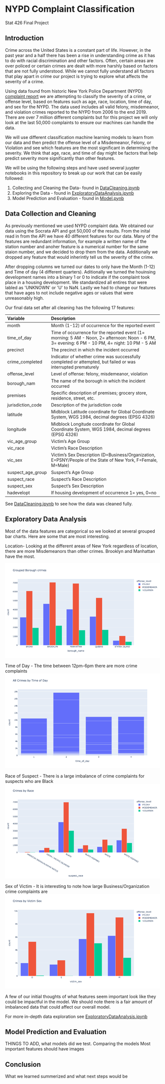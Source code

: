 # NYPD Complaint Classification
Stat 426 Final Project

## Introduction
Crime across the United States is a constant part of life. However, in the past year and a half there has been a rise in understanding crime as it has to do with racial discrimination and other factors. Often, certain areas are over policed or certain crimes are dealt with more harshly based on factors that are not fully understood. While we cannot fully understand all factors that play apart in crime our project is trying to explore what affects the severity of a crime.

Using data found from historic New York Police Department (NYPD) [complaint report](https://data.cityofnewyork.us/Public-Safety/NYPD-Complaint-Data-Historic/qgea-i56i ) we are attempting to classify the severity of a crime, or offense level, based on features such as age, race, location, time of day, and sex for the NYPD.  The data used includes all valid felony, misdemeanor, and violation crimes reported to the NYPD from 2006 to the end 2019. There are over 7 million different complaints but for this project we will only look at the last 50,000 complaints to ensure our machines can handle the data.

We will use different classification machine learning models to learn from our data and then predict the offense level of a Misdemeanor, Felony, or Violation and see which features are the most significant in determining the severity. We think that age, race, and time of day might be factors that help predict severity more significantly than other features.

We will be using the following steps and have used several juypter notebooks in this repository to break up our work that can be easily followed:
1. Collecting and Cleaning the Data- found in  [DataCleaning.ipynb](https://github.com/18katesmit/NYPDComplaintClassification/blob/main/DataCleaning.ipynb)
2. Exploring the Data - found in [ExploratoryDataAnalysis.ipynb](https://github.com/18katesmit/NYPDComplaintClassification/blob/main/ExploratoryDataAnalysis%20.ipynb)
3. Model Prediction and Evaluation - found in [Model.pynb](https://github.com/18katesmit/NYPDComplaintClassification/blob/main/Model.ipynb)

## Data Collection and Cleaning
As previously mentioned we used NYPD complaint data. We obtained our data using the Socrata API and got 50,000 of the results. From the inital read in from the API we have 40 different features for our data. Many of the features are redundant information, for example a written name of the station number and anoher feature is a numerical number for the same staion number, and we decided to drop them from the data. Additionally we dropped any feature that would inherintly tell us the severity of the crime. 

After dropping columns we turned our dates to only have the Month (1-12) and Time of day (4 different quarters). Aditionally we turned the houinsing development names into a binary 1 or 0 to indicate if the complaint took place in a housing development. We standardized all entires that were labled as 'UNKNOWN' or 'U' to NaN. Lastly we had to change our features that have ages to not include negative ages or values that were unreasonably high. 

Our final data set after all cleaning has the following 17 features:

|Variable|Description|
|:-|:-|
|month|Month (1-12) of occurrence for the reported event|
|time_of_day|Time of occurrence for the reported event (1= morning: 5 AM - Noon, 2= afternoon: Noon - 6 PM, 3= evening: 6 PM - 10 PM, 4= night: 10 PM - 5 AM|
|precinct|  The precinct in which the incident occurred |                   
|crime_completed|Indicator of whether crime was successfully completed or attempted, but failed or was interrupted prematurely |
|offense_level   |     Level of offense: felony, misdemeanor, violation|     
|borough_nam        |       The name of the borough in which the incident occurred|
|premises   |      Specific description of premises; grocery store, residence, street, etc.|
|jurisdiction_code       |       Description of the jurisdiction code|
|latitude    |Midblock Latitude coordinate for Global Coordinate System, WGS 1984, decimal degrees (EPSG 4326)| 
|longitude   |Midblock Longitude coordinate for Global Coordinate System, WGS 1984, decimal degrees (EPSG 4326)
|vic_age_group       |  Victim’s Age Group| 
|vic_race             |   Victim’s Race Description|
|vic_sex        |Victim’s Sex Description (D=Business/Organization, E=PSNY/People of the State of New York, F=Female, M=Male)|
|suspect_age_group    |  Suspect’s Age Group |
|suspect_race          | Suspect’s Race Description|
|suspect_sex            | Suspect’s Sex Description |
|hadevelopt        |If housing development of occurrence 1= yes, 0=no|

See [DataCleaning.ipynb](https://github.com/18katesmit/NYPDComplaintClassification/blob/main/DataCleaning.ipynb) to see how the data was cleaned fully.


## Exploratory Data Analysis

Most of the data features are categorical so we looked at several grouped bar charts. Here are some that are most interesting.

Location- Looking at the different areas of New York regardless of location, there are more Misdemeanors than other crimes. Brooklyn and Manhattan have the most.

![](https://github.com/18katesmit/NYPDComplaintClassification/blob/main/Images/newplot%20(1).png)

Time of Day - The time between 12pm-6pm there are more crime complaints 
![](https://github.com/18katesmit/NYPDComplaintClassification/blob/main/Images/newplot%20(5).png)


Race of Suspect - There is a large imbalance of crime complaints for suspects who are Black
![](https://github.com/18katesmit/NYPDComplaintClassification/blob/main/Images/newplot%20(6).png)

Sex of Victim - It is interesting to note how large Business/Organization crime complaints are
![](https://github.com/18katesmit/NYPDComplaintClassification/blob/main/Images/newplot%20(7).png)

A few of our initial thoughts of what features seem important look like they could be impactful in the model. We should note there is a fair amount of imbalanced data that could affect our overall model. 

For more in-depth data exploration see [ExploratoryDataAnalysis.ipynb](https://github.com/18katesmit/NYPDComplaintClassification/blob/main/ExploratoryDataAnalysis%20.ipynb)



## Model Prediction and Evaluation

THINGS TO ADD, what models did we test. 
Comparing the models
Most important features
should have images

## Conclusion

What we learned summerized and what next steps would be










